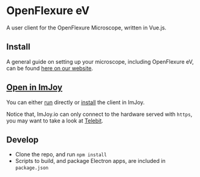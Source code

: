 # OpenFlexure eV
A user client for the OpenFlexure Microscope, written in Vue.js.

## Install

A general guide on setting up your microscope, including OpenFlexure eV, can be found [here on our website](https://www.openflexure.org/projects/microscope/).


## [Open in ImJoy](https://imjoy.io/lite?plugin=https://github.com/oeway/OpenFlexureClient/blob/master/OpenFlexureClient.imjoy.html)

You can either [run](https://imjoy.io/lite?plugin=https://github.com/oeway/OpenFlexureClient/blob/master/OpenFlexureClient.imjoy.html) directly or [install](https://imjoy.io/#/app?plugin=https://github.com/oeway/OpenFlexureClient/blob/master/OpenFlexureClient.imjoy.html) the client in ImJoy.

Notice that, ImJoy.io can only connect to the hardware served with `https`, you may want to take a look at [Telebit](https://telebit.cloud).

## Develop
* Clone the repo, and run `npm install`
* Scripts to build, and package Electron apps, are included in `package.json`
